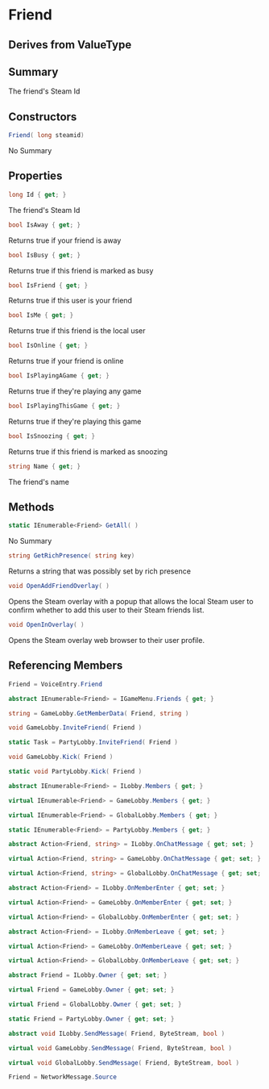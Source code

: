 # Friend

## Derives from ValueType

## Summary

The friend's Steam Id
## Constructors

```c#
Friend( long steamid) 
```
No Summary
## Properties

```c#
long Id { get; } 
```
The friend's Steam Id
```c#
bool IsAway { get; } 
```
Returns true if your friend is away
```c#
bool IsBusy { get; } 
```
Returns true if this friend is marked as busy
```c#
bool IsFriend { get; } 
```
Returns true if this user is your friend
```c#
bool IsMe { get; } 
```
Returns true if this friend is the local user
```c#
bool IsOnline { get; } 
```
Returns true if your friend is online
```c#
bool IsPlayingAGame { get; } 
```
Returns true if they're playing any game
```c#
bool IsPlayingThisGame { get; } 
```
Returns true if they're playing this game
```c#
bool IsSnoozing { get; } 
```
Returns true if this friend is marked as snoozing
```c#
string Name { get; } 
```
The friend's name
## Methods

```c#
static IEnumerable<Friend> GetAll( ) 
```
No Summary
```c#
string GetRichPresence( string key) 
```
Returns a string that was possibly set by rich presence
```c#
void OpenAddFriendOverlay( ) 
```
Opens the Steam overlay with a popup that allows the local Steam user to confirm whether to add this user to their Steam friends list.
```c#
void OpenInOverlay( ) 
```
Opens the Steam overlay web browser to their user profile.
## Referencing Members

```c#
Friend = VoiceEntry.Friend
```
```c#
abstract IEnumerable<Friend> = IGameMenu.Friends { get; } 
```
```c#
string = GameLobby.GetMemberData( Friend, string ) 
```
```c#
void GameLobby.InviteFriend( Friend ) 
```
```c#
static Task = PartyLobby.InviteFriend( Friend ) 
```
```c#
void GameLobby.Kick( Friend ) 
```
```c#
static void PartyLobby.Kick( Friend ) 
```
```c#
abstract IEnumerable<Friend> = ILobby.Members { get; } 
```
```c#
virtual IEnumerable<Friend> = GameLobby.Members { get; } 
```
```c#
virtual IEnumerable<Friend> = GlobalLobby.Members { get; } 
```
```c#
static IEnumerable<Friend> = PartyLobby.Members { get; } 
```
```c#
abstract Action<Friend, string> = ILobby.OnChatMessage { get; set; } 
```
```c#
virtual Action<Friend, string> = GameLobby.OnChatMessage { get; set; } 
```
```c#
virtual Action<Friend, string> = GlobalLobby.OnChatMessage { get; set; } 
```
```c#
abstract Action<Friend> = ILobby.OnMemberEnter { get; set; } 
```
```c#
virtual Action<Friend> = GameLobby.OnMemberEnter { get; set; } 
```
```c#
virtual Action<Friend> = GlobalLobby.OnMemberEnter { get; set; } 
```
```c#
abstract Action<Friend> = ILobby.OnMemberLeave { get; set; } 
```
```c#
virtual Action<Friend> = GameLobby.OnMemberLeave { get; set; } 
```
```c#
virtual Action<Friend> = GlobalLobby.OnMemberLeave { get; set; } 
```
```c#
abstract Friend = ILobby.Owner { get; set; } 
```
```c#
virtual Friend = GameLobby.Owner { get; set; } 
```
```c#
virtual Friend = GlobalLobby.Owner { get; set; } 
```
```c#
static Friend = PartyLobby.Owner { get; set; } 
```
```c#
abstract void ILobby.SendMessage( Friend, ByteStream, bool ) 
```
```c#
virtual void GameLobby.SendMessage( Friend, ByteStream, bool ) 
```
```c#
virtual void GlobalLobby.SendMessage( Friend, ByteStream, bool ) 
```
```c#
Friend = NetworkMessage.Source
```
